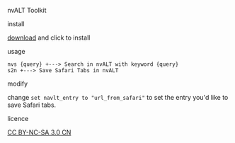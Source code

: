 nvALT Toolkit

install

[download]() and click to install

usage
```
nvs {query} +---> Search in nvALT with keyword {query}
s2n +---> Save Safari Tabs in nvALT
```

modify

change `set navlt_entry to "url_from_safari"` to set the entry you'd like to save Safari tabs.


licence

[CC BY-NC-SA 3.0 CN](https://creativecommons.org/licenses/by-nc-sa/3.0/cn/)
